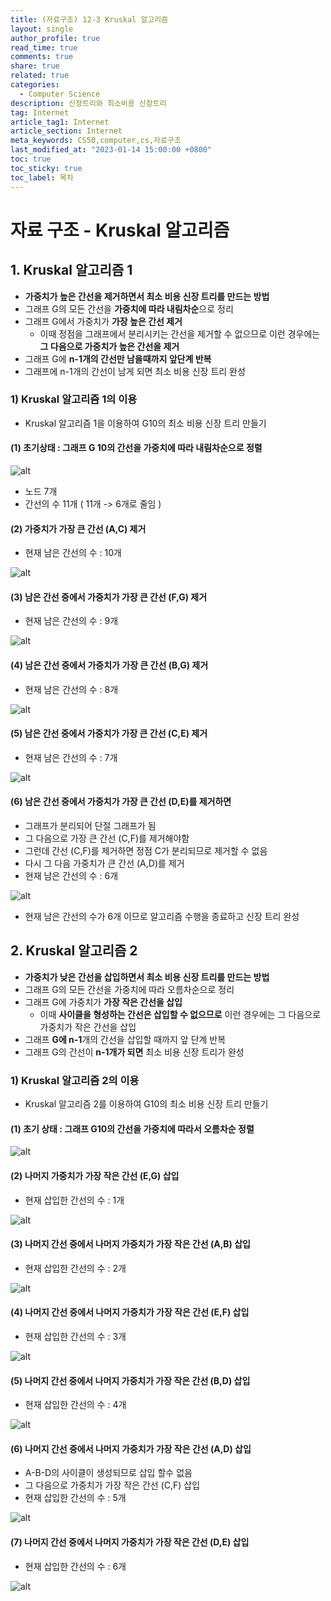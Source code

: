 ```yaml
---
title: (자료구조) 12-3 Kruskal 알고리즘
layout: single
author_profile: true
read_time: true
comments: true
share: true
related: true
categories:
  - Computer Science
description: 신장트리와 최소비용 신장트리
tag: Internet
article_tag1: Internet
article_section: Internet
meta_keywords: CS50,computer,cs,자료구조
last_modified_at: "2023-01-14 15:00:00 +0800"
toc: true
toc_sticky: true
toc_label: 목차
---
```


# 자료 구조 - Kruskal 알고리즘

## 1. Kruskal 알고리즘 1

- **가중치가 높은 간선을 제거하면서 최소 비용 신장 트리를 만드는 방법**
- 그래프 G의 모든 간선을 **가중치에 따라 내림차순**으로 정리
- 그래프 G에서 가중치가 **가장 높은 간선 제거**
  - 이때 정점을 그래프에서 분리시키는 간선을 제거할 수 없으므로 이런 경우에는 **그 다음으로 가중치가 높은 간선을 제거**
- 그래프 G에 **n-1개의 간선만 남을때까지 앞단계 반복**
- 그래프에 n-1개의 간선이 남게 되면 최소 비용 신장 트리 완성

### 1) Kruskal 알고리즘 1의 이용

- Kruskal 알고리즘 1을 이용하여 G10의 최소 비용 신장 트리 만들기

#### (1) 초기상태 : 그래프 G 10의 간선을 가중치에 따라 내림차순으로 정렬

![alt](/assets/images/post/ComputerStudy/663.png)

- 노드 7개
- 간선의 수 11개 ( 11개 -> 6개로 줄임 )

#### (2) 가중치가 가장 큰 간선 (A,C) 제거

- 현재 남은 간선의 수 : 10개

![alt](/assets/images/post/ComputerStudy/664.png)

#### (3) 남은 간선 중에서 가중치가 가장 큰 간선 (F,G) 제거

- 현재 남은 간선의 수 : 9개

![alt](/assets/images/post/ComputerStudy/665.png)

#### (4) 남은 간선 중에서 가중치가 가장 큰 간선 (B,G) 제거

- 현재 남은 간선의 수 : 8개

![alt](/assets/images/post/ComputerStudy/666.png)

#### (5) 남은 간선 중에서 가중치가 가장 큰 간선 (C,E) 제거

- 현재 남은 간선의 수 : 7개

![alt](/assets/images/post/ComputerStudy/667.png)

#### (6) 남은 간선 중에서 가중치가 가장 큰 간선 (D,E)를 제거하면

- 그래프가 분리되어 단절 그래프가 됨
- 그 다음으로 가장 큰 간선 (C,F)를 제거해야함
- 그런데 간선 (C,F)를 제거하면 정점 C가 분리되므로 제거할 수 없음
- 다시 그 다음 가중치가 큰 간선 (A,D)를 제거
- 현재 남은 간선의 수 : 6개

![alt](/assets/images/post/ComputerStudy/668.png)

- 현재 남은 간선의 수가 6개 이므로 알고리즘 수행을 종료하고 신장 트리 완성

## 2. Kruskal 알고리즘 2

- **가중치가 낮은 간선을 삽입하면서 최소 비용 신장 트리를 만드는 방법**
- 그래프 G의 모든 간선을 가중치에 따라 오름차순으로 정리
- 그래프 G에 가중치가 **가장 작은 간선을 삽입**
  - 이때 **사이클을 형성하는 간선은 삽입할 수 없으므로** 이런 경우에는 그 다음으로 가중치가 작은 간선을 삽입
- 그래프 **G에 n-1**개의 간선을 삽입할 때까지 앞 단계 반복
- 그래프 G의 간선이 **n-1개가 되면** 최소 비용 신장 트리가 완성

### 1) Kruskal 알고리즘 2의 이용

- Kruskal 알고리즘 2를 이용하여 G10의 최소 비용 신장 트리 만들기

#### (1) 초기 상태 : 그래프 G10의 간선을 가중치에 따라서 오름차순 정렬

![alt](/assets/images/post/ComputerStudy/669.png)

#### (2) 나머지 가중치가 가장 작은 간선 (E,G) 삽입

- 현재 삽입한 간선의 수 : 1개

![alt](/assets/images/post/ComputerStudy/670.png)

#### (3) 나머지 간선 중에서 나머지 가중치가 가장 작은 간선 (A,B) 삽입

- 현재 삽입한 간선의 수 : 2개

![alt](/assets/images/post/ComputerStudy/671.png)

#### (4) 나머지 간선 중에서 나머지 가중치가 가장 작은 간선 (E,F) 삽입

- 현재 삽입한 간선의 수 : 3개

![alt](/assets/images/post/ComputerStudy/672.png)

#### (5) 나머지 간선 중에서 나머지 가중치가 가장 작은 간선 (B,D) 삽입

- 현재 삽입한 간선의 수 : 4개

![alt](/assets/images/post/ComputerStudy/673.png)

#### (6) 나머지 간선 중에서 나머지 가중치가 가장 작은 간선 (A,D) 삽입

- A-B-D의 사이클이 생성되므로 삽입 할수 없음
- 그 다음으로 가중치가 가장 작은 간선 (C,F) 삽입
- 현재 삽입한 간선의 수 : 5개

![alt](/assets/images/post/ComputerStudy/674.png)

#### (7) 나머지 간선 중에서 나머지 가중치가 가장 작은 간선 (D,E) 삽입

- 현재 삽입한 간선의 수 : 6개

![alt](/assets/images/post/ComputerStudy/675.png)